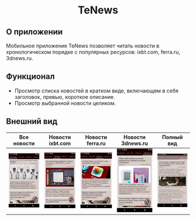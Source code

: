 <h1 align="center">TeNews</h1>

## О приложении
Мобильное приложение TeNews позволяет читать новости в хронологическом порядке с популярных ресурсов: ixbt.com, ferra.ru, 3dnews.ru.
## Функционал
- Просмотр списка новостей в кратком виде, включающем в себя заголовок, превью, короткое описание.
- Просмотр выбранной новости целиком.
## Внешний вид
|              Все новости              |            Новости ixbt.com            |            Новости ferra.ru             |            Новости 3dnews.ru             |                Полный вид                |
|:-------------------------------------:|:--------------------------------------:|:---------------------------------------:|:----------------------------------------:|:----------------------------------------:|
| ![](app/src/main/assets/all_news.png) | ![](app/src/main/assets/ixbt_news.png) | ![](app/src/main/assets/ferra_news.png) | ![](app/src/main/assets/3dnews_news.png) | ![](app/src/main/assets/detail_news.png) |